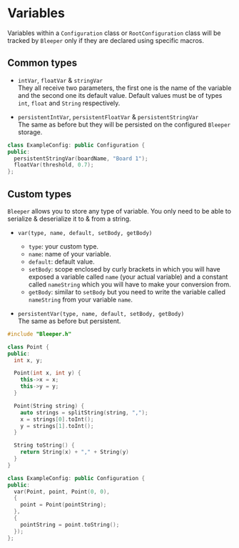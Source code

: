 # Variables

Variables within a `Configuration` class or `RootConfiguration` class will be tracked by `Bleeper` only if they are declared using specific macros.

## Common types

- `intVar`, `floatVar` & `stringVar`  
They all receive two parameters, the first one is the name of the variable and the second one its default value. Default values must be of types `int`, `float` and `String` respectively.

- `persistentIntVar`, `persistentFloatVar` & `persistentStringVar`  
The same as before but they will be persisted on the configured `Bleeper` storage.

```Cpp
class ExampleConfig: public Configuration {
public:
  persistentStringVar(boardName, "Board 1");
  floatVar(threshold, 0.7);
};
```

## Custom types

`Bleeper` allows you to store any type of variable. You only need to be able to serialize & deserialize it to & from a string.

- `var(type, name, default, setBody, getBody)`   
  - `type`: your custom type.
  - `name`: name of your variable.
  - `default`: default value.
  - `setBody`: scope enclosed by curly brackets in which you will have exposed a variable called `name` (your actual variable) and a constant called `nameString` which you will have to make your conversion from.
  - `getBody`: similar to `setBody` but you need to write the variable called `nameString` from your variable `name`.


- `persistentVar(type, name, default, setBody, getBody)`  
The same as before but persistent.

```Cpp
#include "Bleeper.h"

class Point {
public:
  int x, y;

  Point(int x, int y) {
    this->x = x;
    this->y = y;
  }

  Point(String string) {
    auto strings = splitString(string, ",");
    x = strings[0].toInt();
    y = strings[1].toInt();
  }

  String toString() {
    return String(x) + "," + String(y)
  }
}

class ExampleConfig: public Configuration {
public:
  var(Point, point, Point(0, 0),
  {
    point = Point(pointString);
  },
  {
    pointString = point.toString();
  });
};
```        

